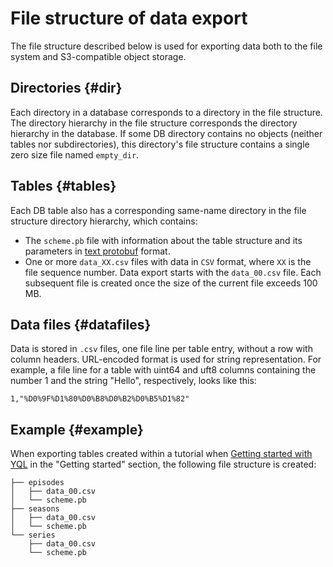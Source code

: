 # File structure of data export

The file structure described below is used for exporting data both to the file system and S3-compatible object storage.

## Directories {#dir}

Each directory in a database corresponds to a directory in the file structure. The directory hierarchy in the file structure corresponds the directory hierarchy in the database. If some DB directory contains no objects (neither tables nor subdirectories), this directory's file structure contains a single zero size file named `empty_dir`.

## Tables {#tables}

Each DB table also has a corresponding same-name directory in the file structure directory hierarchy, which contains:

- The `scheme.pb` file with information about the table structure and its parameters in [text protobuf](https://developers.google.com/protocol-buffers/docs/reference/cpp/google.protobuf.text_format) format.
- One or more `data_XX.csv` files with data in `CSV` format, where `XX` is the file sequence number. Data export starts with the `data_00.csv` file. Each subsequent file is created once the size of the current file exceeds 100 MB.

## Data files {#datafiles}

Data is stored in `.csv` files, one file line per table entry, without a row with column headers. URL-encoded format is used for string representation. For example, a file line for a table with uint64 and uft8 columns containing the number 1 and the string "Hello", respectively, looks like this:

```
1,"%D0%9F%D1%80%D0%B8%D0%B2%D0%B5%D1%82"
```

## Example {#example}

When exporting tables created within a tutorial when [Getting started with YQL](../../../../getting_started/yql.md#create-table) in the "Getting started" section, the following file structure is created:

```
├── episodes
│   ├── data_00.csv
│   └── scheme.pb
├── seasons
│   ├── data_00.csv
│   └── scheme.pb
└── series
    ├── data_00.csv
    └── scheme.pb
```

